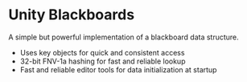 # Unity Blackboards
A simple but powerful implementation of a blackboard data structure.
- Uses key objects for quick and consistent access
- 32-bit FNV-1a hashing for fast and reliable lookup
- Fast and reliable editor tools for data initialization at startup
